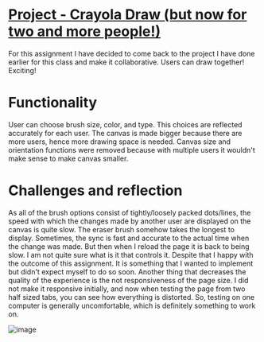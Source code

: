 # <a href="https://alike-quark-salary.glitch.me/"> Project - Crayola Draw (but now for two and more people!) </a>

For this assignment I have decided to come back to the project I have done earlier for this class and make it collaborative. Users can draw together! Exciting! 

# Functionality

User can choose brush size, color, and type. This choices are reflected accurately for each user. The canvas is made bigger because there are more users, hence more drawing space is needed. Canvas size and orientation functions were removed because with multiple users it wouldn't make sense to make canvas smaller.

# Challenges and reflection

As all of the brush options consist of tightly/loosely packed dots/lines, the speed with which the changes made by another user are displayed on the canvas is quite slow. The eraser brush somehow takes the longest to display. Sometimes, the sync is fast and accurate to the actual time when the change was made. But then when I reload the page it is back to being slow. I am not quite sure what is it that controls it. Despite that I happy with the outcome of this assignment. It is something that I wanted to implement but didn't expect myself to do so soon. Another thing that decreases the quality of the experience is the not responsiveness of the page size. I did not make it responsive initially, and now when testing the page from two half sized tabs, you can see how everything is distorted. So, testing on one computer is generally uncomfortable, which is definitely something to work on.

![image](https://user-images.githubusercontent.com/83557500/160944880-f2fe7fdf-2128-4673-a03a-a8d60e6e86d6.png)
